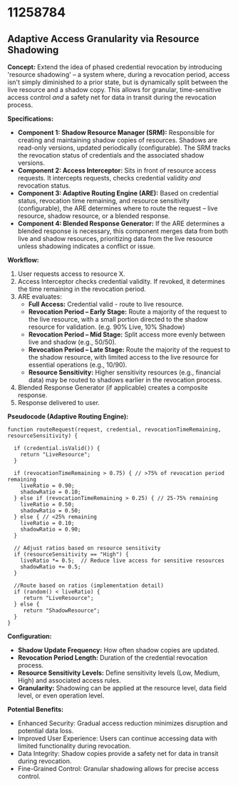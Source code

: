 # 11258784

## Adaptive Access Granularity via Resource Shadowing

**Concept:** Extend the idea of phased credential revocation by introducing 'resource shadowing' – a system where, during a revocation period, access isn't simply diminished *to* a prior state, but is dynamically split between the live resource and a shadow copy.  This allows for granular, time-sensitive access control *and* a safety net for data in transit during the revocation process.

**Specifications:**

*   **Component 1: Shadow Resource Manager (SRM):**  Responsible for creating and maintaining shadow copies of resources.  Shadows are read-only versions, updated periodically (configurable). The SRM tracks the revocation status of credentials and the associated shadow versions.
*   **Component 2: Access Interceptor:**  Sits in front of resource access requests. It intercepts requests, checks credential validity *and* revocation status.
*   **Component 3: Adaptive Routing Engine (ARE):**  Based on credential status, revocation time remaining, and resource sensitivity (configurable), the ARE determines where to route the request – live resource, shadow resource, or a blended response.
*   **Component 4: Blended Response Generator:**  If the ARE determines a blended response is necessary, this component merges data from both live and shadow resources, prioritizing data from the live resource unless shadowing indicates a conflict or issue.

**Workflow:**

1.  User requests access to resource X.
2.  Access Interceptor checks credential validity. If revoked, it determines the time remaining in the revocation period.
3.  ARE evaluates:
    *   **Full Access:** Credential valid - route to live resource.
    *   **Revocation Period – Early Stage:** Route a majority of the request to the live resource, with a small portion directed to the shadow resource for validation. (e.g. 90% Live, 10% Shadow)
    *   **Revocation Period – Mid Stage:** Split access more evenly between live and shadow (e.g., 50/50).
    *   **Revocation Period – Late Stage:**  Route the majority of the request to the shadow resource, with limited access to the live resource for essential operations (e.g., 10/90).
    *   **Resource Sensitivity:** Higher sensitivity resources (e.g., financial data) may be routed to shadows earlier in the revocation process.
4.  Blended Response Generator (if applicable) creates a composite response.
5.  Response delivered to user.

**Pseudocode (Adaptive Routing Engine):**

```
function routeRequest(request, credential, revocationTimeRemaining, resourceSensitivity) {

  if (credential.isValid()) {
    return "LiveResource";
  }

  if (revocationTimeRemaining > 0.75) { // >75% of revocation period remaining
    liveRatio = 0.90;
    shadowRatio = 0.10;
  } else if (revocationTimeRemaining > 0.25) { // 25-75% remaining
    liveRatio = 0.50;
    shadowRatio = 0.50;
  } else { // <25% remaining
    liveRatio = 0.10;
    shadowRatio = 0.90;
  }

  // Adjust ratios based on resource sensitivity
  if (resourceSensitivity == "High") {
    liveRatio *= 0.5;  // Reduce live access for sensitive resources
    shadowRatio += 0.5;
  }

  //Route based on ratios (implementation detail)
  if (random() < liveRatio) {
     return "LiveResource";
  } else {
     return "ShadowResource";
  }
}
```

**Configuration:**

*   **Shadow Update Frequency:** How often shadow copies are updated.
*   **Revocation Period Length:** Duration of the credential revocation process.
*   **Resource Sensitivity Levels:** Define sensitivity levels (Low, Medium, High) and associated access rules.
*   **Granularity:** Shadowing can be applied at the resource level, data field level, or even operation level.

**Potential Benefits:**

*   Enhanced Security: Gradual access reduction minimizes disruption and potential data loss.
*   Improved User Experience: Users can continue accessing data with limited functionality during revocation.
*   Data Integrity: Shadow copies provide a safety net for data in transit during revocation.
*   Fine-Grained Control: Granular shadowing allows for precise access control.